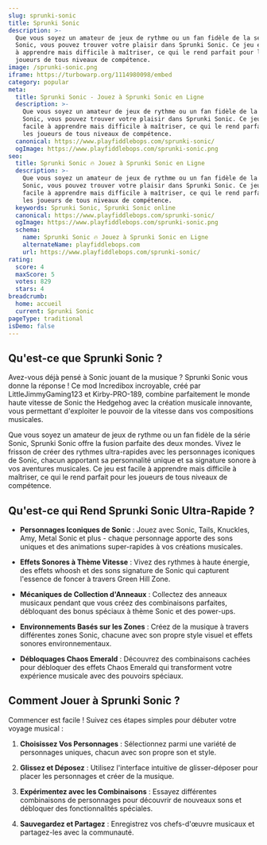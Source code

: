 ```yaml
---
slug: sprunki-sonic
title: Sprunki Sonic
description: >-
  Que vous soyez un amateur de jeux de rythme ou un fan fidèle de la série
  Sonic, vous pouvez trouver votre plaisir dans Sprunki Sonic. Ce jeu est facile
  à apprendre mais difficile à maîtriser, ce qui le rend parfait pour les
  joueurs de tous niveaux de compétence.
image: /sprunki-sonic.png
iframe: https://turbowarp.org/1114980098/embed
category: popular
meta:
  title: Sprunki Sonic - Jouez à Sprunki Sonic en Ligne
  description: >-
    Que vous soyez un amateur de jeux de rythme ou un fan fidèle de la série
    Sonic, vous pouvez trouver votre plaisir dans Sprunki Sonic. Ce jeu est
    facile à apprendre mais difficile à maîtriser, ce qui le rend parfait pour
    les joueurs de tous niveaux de compétence.
  canonical: https://www.playfiddlebops.com/sprunki-sonic/
  ogImage: https://www.playfiddlebops.com/sprunki-sonic.png
seo:
  title: Sprunki Sonic 🔥 Jouez à Sprunki Sonic en Ligne
  description: >-
    Que vous soyez un amateur de jeux de rythme ou un fan fidèle de la série
    Sonic, vous pouvez trouver votre plaisir dans Sprunki Sonic. Ce jeu est
    facile à apprendre mais difficile à maîtriser, ce qui le rend parfait pour
    les joueurs de tous niveaux de compétence.
  keywords: Sprunki Sonic, Sprunki Sonic online
  canonical: https://www.playfiddlebops.com/sprunki-sonic/
  ogImage: https://www.playfiddlebops.com/sprunki-sonic.png
  schema:
    name: Sprunki Sonic 🔥 Jouez à Sprunki Sonic en Ligne
    alternateName: playfiddlebops.com
    url: https://www.playfiddlebops.com/sprunki-sonic/
rating:
  score: 4
  maxScore: 5
  votes: 829
  stars: 4
breadcrumb:
  home: accueil
  current: Sprunki Sonic
pageType: traditional
isDemo: false
---
```


## Qu'est-ce que Sprunki Sonic ?

Avez-vous déjà pensé à Sonic jouant de la musique ? Sprunki Sonic vous donne la réponse ! Ce mod Incredibox incroyable, créé par LittleJimmyGaming123 et Kirby-PRO-189, combine parfaitement le monde haute vitesse de Sonic the Hedgehog avec la création musicale innovante, vous permettant d'exploiter le pouvoir de la vitesse dans vos compositions musicales.

Que vous soyez un amateur de jeux de rythme ou un fan fidèle de la série Sonic, Sprunki Sonic offre la fusion parfaite des deux mondes. Vivez le frisson de créer des rythmes ultra-rapides avec les personnages iconiques de Sonic, chacun apportant sa personnalité unique et sa signature sonore à vos aventures musicales. Ce jeu est facile à apprendre mais difficile à maîtriser, ce qui le rend parfait pour les joueurs de tous niveaux de compétence.

## Qu'est-ce qui Rend Sprunki Sonic Ultra-Rapide ?

- **Personnages Iconiques de Sonic** : Jouez avec Sonic, Tails, Knuckles, Amy, Metal Sonic et plus - chaque personnage apporte des sons uniques et des animations super-rapides à vos créations musicales.

- **Effets Sonores à Thème Vitesse** : Vivez des rythmes à haute énergie, des effets whoosh et des sons signature de Sonic qui capturent l'essence de foncer à travers Green Hill Zone.

- **Mécaniques de Collection d'Anneaux** : Collectez des anneaux musicaux pendant que vous créez des combinaisons parfaites, débloquant des bonus spéciaux à thème Sonic et des power-ups.

- **Environnements Basés sur les Zones** : Créez de la musique à travers différentes zones Sonic, chacune avec son propre style visuel et effets sonores environnementaux.

- **Débloquages Chaos Emerald** : Découvrez des combinaisons cachées pour débloquer des effets Chaos Emerald qui transforment votre expérience musicale avec des pouvoirs spéciaux.

## Comment Jouer à Sprunki Sonic ?

Commencer est facile ! Suivez ces étapes simples pour débuter votre voyage musical :

1. **Choisissez Vos Personnages** : Sélectionnez parmi une variété de personnages uniques, chacun avec son propre son et style.

1. **Glissez et Déposez** : Utilisez l'interface intuitive de glisser-déposer pour placer les personnages et créer de la musique.

1. **Expérimentez avec les Combinaisons** : Essayez différentes combinaisons de personnages pour découvrir de nouveaux sons et débloquer des fonctionnalités spéciales.

1. **Sauvegardez et Partagez** : Enregistrez vos chefs-d'œuvre musicaux et partagez-les avec la communauté.